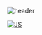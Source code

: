 

![header](https://capsule-render.vercel.app/api?type=wave&color=auto&height=300&section=header&text=capsule%20render&fontSize=90)


[![JS](https://img.shields.io/badge/JavaScript-F7DF1E?style=flat-square&logo=JavaScript&logoColor=black)](github.com/Joowon0220/TODO-List)
